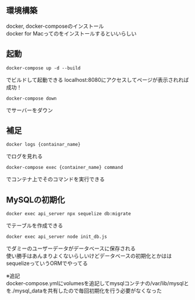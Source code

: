## 環境構築
docker, docker-composeのインストール  
docker for Macってのをインストールするといいらしい 

## 起動
```
docker-compose up -d --build
```
でビルドして起動できる 
localhost:8080にアクセスしてページが表示されれば成功！ 
```
docker-compose down
```
でサーバーをダウン

## 補足
```
docker logs {containar_name}
```
でログを見れる 
```
docker-compose exec {container_name} command
```
でコンテナ上でそのコマンドを実行できる  

## MySQLの初期化
```
docker exec api_server npx sequelize db:migrate
```
でテーブルを作成できる  
```
docker exec api_server node init_db.js
```
でダミーのユーザーデータがデータベースに保存される  
使い勝手はあんまりよくないらしいけどデータベースの初期化とかははsequelizeっていうORMでやってる  

※追記  
docker-compose.ymlにvolumesを追記してmysqlコンテナの/var/lib/mysqlとを./mysql_dataを共有したので毎回初期化を行う必要がなくなった

